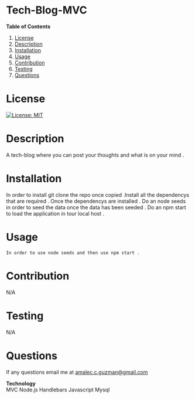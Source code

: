 # Tech-Blog-MVC 

**Table of Contents**
1. [License](#license)
2. [Description](#description)
3. [Installation](#installation) 
4. [Usage](#usage)  
5. [Contribution](#contribution)
6. [Testing](#testing) 
7. [Questions](#questions)  


# **License** 

[![License: MIT](https://img.shields.io/badge/License-MIT-yellow.svg)](https://opensource.org/licenses/MIT)

# **Description** 

  A tech-blog where you can post your thoughts and what is on your mind .

# **Installation** 
   
  In order to install git clone the repo once copied .Install all the dependencys that are required . Once the dependencys are installed . Do an node seeds in order to seed the data once the data has been seeded . Do an npm start to load the application in tour local host .


# **Usage** 
    
    In order to use node seeds and then use npm start .


# **Contribution** 

N/A 

# **Testing** 

N/A 

# **Questions** 

If any questions email me at amalec.c.guzman@gmail.com 

**Technology**   
 MVC 
 Node.js 
 Handlebars 
 Javascript 
 Mysql 